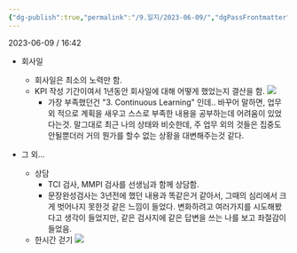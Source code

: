 ```yaml
---
{"dg-publish":true,"permalink":"/9.일지/2023-06-09/","dgPassFrontmatter":true,"noteIcon":""}
---
```




2023-06-09 / 16:42 

- 회사일
	- 회사일은 최소의 노력만 함.
	- KPI 작성 기간이여서 1년동안 회사일에 대해 어떻게 했었는지 결산을 함. 
	  ![](https://i.imgur.com/Cu7p1n5.png)
	  - 가장 부족했던건 "3. Continuous Learning" 인데.. 바꾸어 말하면, 업무 외 적으로 계획을 새우고 스스로 부족한 내용을 공부하는데 어려움이 있었다는것.
	    말그대로 최근 나의 상태와 비슷한데, 주 업무 외의 것들은 집중도 안될뿐더러 거의 뭔가를 할수 없는 상황을 대변해주는것 같다. 

- 그 외...
	- 상담
		- TCI 검사, MMPI 검사를 선생님과 함께 상담함.
		- 문장완성검사는 3년전에 했던 내용과 똑같은거 같아서, 그때의 심리에서 크게 벗어나지 못한것 같은 느낌이 들었다. 변화하려고 여러가지를 시도해봤다고 생각이 들었지만, 같은 검사지에 같은 답변을 쓰는 나를 보고 좌절감이 들었음.
	- 한시간 걷기
	  ![](https://i.imgur.com/eNA9QgE.png)
